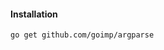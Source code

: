 #### Installation
<!-- https://pkg.go.dev/github.com/goimp/argparse -->
```shell
go get github.com/goimp/argparse
```